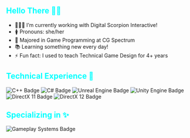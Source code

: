 <h2 style="color:#0ff;">Hello There 👋🏽</h2>

<ul>
  <li>👩🏽‍💻 I’m currently working with Digital Scorpion Interactive!</li>
  <li>🚺 Pronouns: she/her</li>
  <li>🏫 Majored in Game Programming at CG Spectrum</li>
  <li>📚 Learning something new every day!</li>
  <li>⚡ Fun fact: I used to teach Technical Game Design for 4+ years</li>
</ul>

<h2 style="color:#0ff;">Technical Experience 🧰</h2>

<p>
  <img src="https://img.shields.io/badge/C++-000000?style=for-the-badge&logo=c%2B%2B&logoColor=white" alt="C++ Badge" />
  <img src="https://img.shields.io/badge/C%23-000000?style=for-the-badge&logo=csharp&logoColor=white" alt="C# Badge" />
  <img src="https://img.shields.io/badge/Unreal%20Engine-000000?style=for-the-badge&logo=unrealengine&logoColor=white" alt="Unreal Engine Badge" />
    <img src="https://img.shields.io/badge/Unity Engine-000000?style=for-the-badge&logo=unity&logoColor=white" alt="Unity Engine Badge" />
  <img src="https://img.shields.io/badge/DirectX%2011-000000?style=for-the-badge&logo=microsoft&logoColor=white" alt="DirectX 11 Badge" />
  <img src="https://img.shields.io/badge/DirectX%2012-000000?style=for-the-badge&logo=microsoft&logoColor=white" alt="DirectX 12 Badge" />
</p>

<h2 style="color:#0ff;">Specializing in ✨</h2>

<p>
  <img src="https://img.shields.io/badge/Gameplay%20Systems-000000?style=for-the-badge&logo=joystick&logoColor=white" alt="Gameplay Systems Badge" />
</p>
<!--
**Datonlinegamer/Datonlinegamer** is a ✨ _special_ ✨ repository because its `README.md` (this file) appears on your GitHub profile.

Here are some ideas to get you started:

- 🔭 I’m currently working on ...
- 🌱 I’m currently learning ...
- 📫 How to reach me: ...
- 😄 Pronouns: ...
- ⚡ Fun fact: ...
-->
